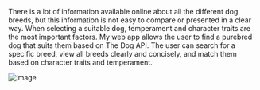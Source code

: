 There is a lot of information available online about all the different dog breeds, but this information is not easy to compare or presented in a clear way. When selecting a suitable dog, temperament and character traits are the most important factors. My web app allows the user to find a purebred dog that suits them based on The Dog API. The user can search for a specific breed, view all breeds clearly and concisely, and match them based on character traits and temperament.

![image](https://user-images.githubusercontent.com/24457152/126065816-28200a9f-2a10-47e8-ab76-ed1677fb00ec.png)
